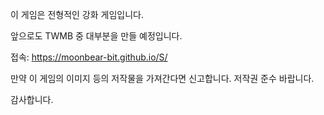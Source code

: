 이 게임은 전형적인 강화 게임입니다.

앞으로도 TWMB 중 대부분을 만들 예정입니다.

접속:
  https://moonbear-bit.github.io/S/

만약 이 게임의 이미지 등의 저작물을 가져간다면 신고합니다.
저작권 준수 바랍니다.

감사합니다.
